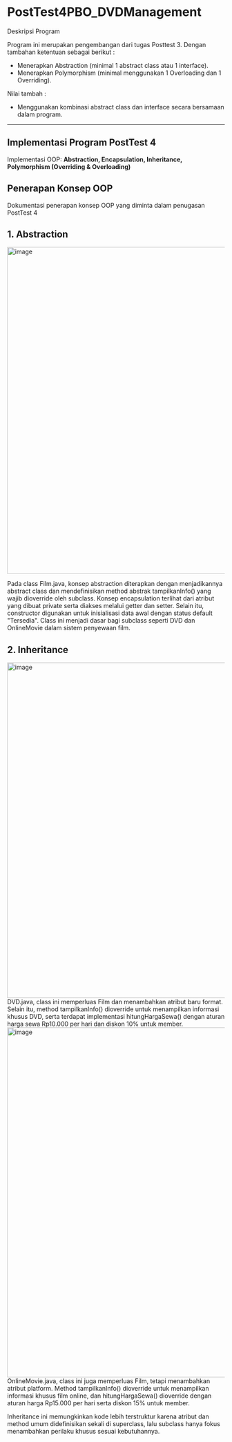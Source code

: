 # PostTest4PBO_DVDManagement

Deskripsi Program

Program ini merupakan pengembangan dari tugas Posttest 3. 
Dengan tambahan ketentuan sebagai berikut :
- Menerapkan Abstraction (minimal 1 abstract class atau 1 interface).
- Menerapkan Polymorphism (minimal menggunakan 1 Overloading dan 1 Overriding).

Nilai tambah :
- Menggunakan kombinasi abstract class dan interface secara bersamaan dalam program.

---

## Implementasi Program PostTest 4

Implementasi OOP: **Abstraction, Encapsulation, Inheritance, Polymorphism (Overriding & Overloading)**  

## Penerapan Konsep OOP

Dokumentasi penerapan konsep OOP yang diminta dalam penugasan PostTest 4

## 1. Abstraction

<img width="1066" height="755" alt="image" src="https://github.com/user-attachments/assets/b31ec203-85bb-42e2-a100-44af91cb3836" />

Pada class Film.java, konsep abstraction diterapkan dengan menjadikannya abstract class dan mendefinisikan method abstrak tampilkanInfo() yang wajib dioverride oleh subclass. Konsep encapsulation terlihat dari atribut yang dibuat private serta diakses melalui getter dan setter. Selain itu, constructor digunakan untuk inisialisasi data awal dengan status default "Tersedia". Class ini menjadi dasar bagi subclass seperti DVD dan OnlineMovie dalam sistem penyewaan film.

## 2. Inheritance

<img width="1064" height="775" alt="image" src="https://github.com/user-attachments/assets/42d83303-51c4-40c1-96d3-ccbf70d7b13e" />
DVD.java, class ini memperluas Film dan menambahkan atribut baru format. Selain itu, method tampilkanInfo() dioverride untuk menampilkan informasi khusus DVD, serta terdapat implementasi hitungHargaSewa() dengan aturan harga sewa Rp10.000 per hari dan diskon 10% untuk member.

<img width="914" height="808" alt="image" src="https://github.com/user-attachments/assets/6296ced6-92ca-4768-b280-6c3bb476237c" />
OnlineMovie.java, class ini juga memperluas Film, tetapi menambahkan atribut platform. Method tampilkanInfo() dioverride untuk menampilkan informasi khusus film online, dan hitungHargaSewa() dioverride dengan aturan harga Rp15.000 per hari serta diskon 15% untuk member.

Inheritance ini memungkinkan kode lebih terstruktur karena atribut dan method umum didefinisikan sekali di superclass, lalu subclass hanya fokus menambahkan perilaku khusus sesuai kebutuhannya.
